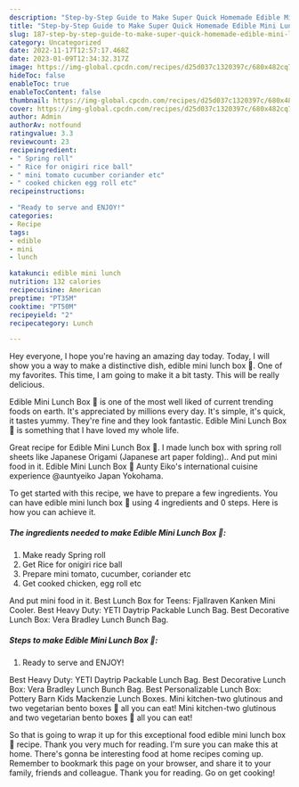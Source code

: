 ```yaml
---
description: "Step-by-Step Guide to Make Super Quick Homemade Edible Mini Lunch Box 🍱"
title: "Step-by-Step Guide to Make Super Quick Homemade Edible Mini Lunch Box 🍱"
slug: 187-step-by-step-guide-to-make-super-quick-homemade-edible-mini-lunch-box
category: Uncategorized
date: 2022-11-17T12:57:17.468Z
date: 2023-01-09T12:34:32.317Z
image: https://img-global.cpcdn.com/recipes/d25d037c1320397c/680x482cq70/edible-mini-lunch-box-recipe-main-photo.jpg
hideToc: false
enableToc: true
enableTocContent: false
thumbnail: https://img-global.cpcdn.com/recipes/d25d037c1320397c/680x482cq70/edible-mini-lunch-box-recipe-main-photo.jpg
cover: https://img-global.cpcdn.com/recipes/d25d037c1320397c/680x482cq70/edible-mini-lunch-box-recipe-main-photo.jpg
author: Admin
authorAv: notfound
ratingvalue: 3.3
reviewcount: 23
recipeingredient:
- " Spring roll"
- " Rice for onigiri rice ball"
- " mini tomato cucumber coriander etc"
- " cooked chicken egg roll etc"
recipeinstructions:

- "Ready to serve and ENJOY!"
categories:
- Recipe
tags:
- edible
- mini
- lunch

katakunci: edible mini lunch 
nutrition: 132 calories
recipecuisine: American
preptime: "PT35M"
cooktime: "PT50M"
recipeyield: "2"
recipecategory: Lunch

---
```



Hey everyone, I hope you're having an amazing day today. Today, I will show you a way to make a distinctive dish, edible mini lunch box 🍱. One of my favorites. This time, I am going to make it a bit tasty. This will be really delicious.

Edible Mini Lunch Box 🍱 is one of the most well liked of current trending foods on earth. It's appreciated by millions every day. It's simple, it's quick, it tastes yummy. They're fine and they look fantastic. Edible Mini Lunch Box 🍱 is something that I have loved my whole life.

Great recipe for Edible Mini Lunch Box 🍱. I made lunch box with spring roll sheets like Japanese Origami (Japanese art paper folding).. And put mini food in it. Edible Mini Lunch Box 🍱 Aunty Eiko&#39;s international cuisine experience @auntyeiko Japan Yokohama.


To get started with this recipe, we have to prepare a few ingredients. You can have edible mini lunch box 🍱 using 4 ingredients and 0 steps. Here is how you can achieve it.

<!--inarticleads1-->

##### The ingredients needed to make Edible Mini Lunch Box 🍱:

1. Make ready  Spring roll
1. Get  Rice for onigiri rice ball
1. Prepare  mini tomato, cucumber, coriander etc
1. Get  cooked chicken, egg roll etc


And put mini food in it. Best Lunch Box for Teens: Fjallraven Kanken Mini Cooler. Best Heavy Duty: YETI Daytrip Packable Lunch Bag. Best Decorative Lunch Box: Vera Bradley Lunch Bunch Bag. 

<!--inarticleads2-->

##### Steps to make Edible Mini Lunch Box 🍱:


1. Ready to serve and ENJOY!

Best Heavy Duty: YETI Daytrip Packable Lunch Bag. Best Decorative Lunch Box: Vera Bradley Lunch Bunch Bag. Best Personalizable Lunch Box: Pottery Barn Kids Mackenzie Lunch Boxes. Mini kitchen-two glutinous and two vegetarian bento boxes 🍱 all you can eat! Mini kitchen-two glutinous and two vegetarian bento boxes 🍱 all you can eat! 

So that is going to wrap it up for this exceptional food edible mini lunch box 🍱 recipe. Thank you very much for reading. I'm sure you can make this at home. There's gonna be interesting food at home recipes coming up. Remember to bookmark this page on your browser, and share it to your family, friends and colleague. Thank you for reading. Go on get cooking!
